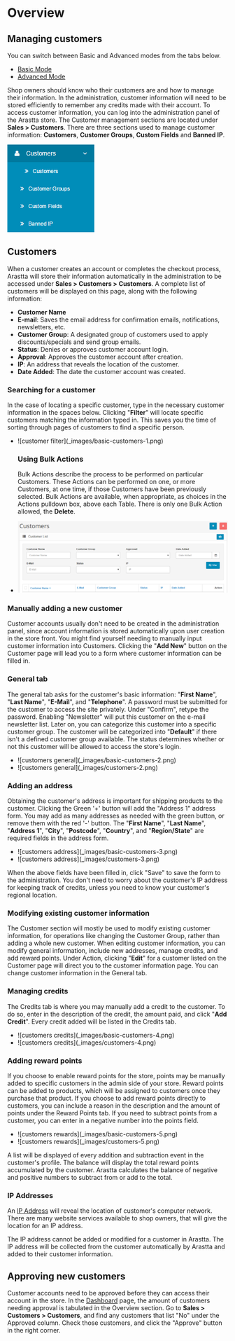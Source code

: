 Overview
=========

Managing customers
------------------

<div class="uk-alert-info uk-alert">
  <span class="uk-icon-info-circle"></span> You can switch between Basic and Advanced modes from the tabs below.
</div>
<ul class="uk-tab" data-uk-tab="{connect:'#doc-tabs', animation: 'fade'}">
    <li><a href="">Basic Mode</a></li>
    <li><a href="">Advanced Mode</a></li>
</ul>

Shop owners should know who their customers are and how to manage their information. In the administration, customer information will need to be stored efficiently to remember any credits made with their account. To access customer information, you can log into the administration panel of the Arastta store. The Customer management sections are located under **Sales > Customers**. There are three sections used to manage customer information: **Customers**, **Customer Groups**, **Custom Fields** and **Banned IP**.

![customers backend](_images/customers.png)

Customers
---------

When a customer creates an account or completes the checkout process, Arastta will store their information automatically in the administration to be accessed under **Sales > Customers > Customers**. A complete list of customers will be displayed on this page, along with the following information:

- **Customer Name**
- **E-mail**: Saves the email address for confirmation emails, notifications, newsletters, etc.
- **Customer Group**: A designated group of customers used to apply discounts/specials and send group emails.
- **Status**: Denies or approves customer account login.
- **Approval**: Approves the customer account after creation.
- **IP**: An address that reveals the location of the customer.
- **Date Added**: The date the customer account was created.

### Searching for a customer

In the case of locating a specific customer, type in the necessary customer information in the spaces below. Clicking "**Filter**" will locate specific customers matching the information typed in. This saves you the time of sorting through pages of customers to find a specific person.

<ul id="doc-tabs" class="uk-switcher uk-margin">
    <li markdown="1">![customer filter](_images/basic-customers-1.png)

### Using Bulk Actions

Bulk Actions describe the process to be performed on particular Customers. These Actions can be performed on one, or more Customers, at one time, if those Customers have been previously selected. Bulk Actions are available, when appropriate, as choices in the Actions pulldown box, above each Table. There is only one Bulk Action allowed, the **Delete**.</li>
    <li markdown="1">![customer filter](_images/customers-1.png)</li>
</ul>

### Manually adding a new customer

Customer accounts usually don't need to be created in the administration panel, since account information is stored automatically upon user creation in the store front. You might find yourself needing to manually input customer information into Customers. Clicking the "**Add New**" button on the Customer page will lead you to a form where customer information can be filled in.

### General tab

The general tab asks for the customer's basic information: "**First Name**", "**Last Name**", "**E-Mail**", and "**Telephone**". A password must be submitted for the customer to access the site privately. Under "Confirm", retype the password. Enabling "Newsletter" will put this customer on the e-mail newsletter list. Later on, you can categorize this customer into a specific customer group. The customer will be categorized into "**Default**" if there isn't a defined customer group available. The status determines whether or not this customer will be allowed to access the store's login.

<ul id="doc-tabs" class="uk-switcher uk-margin">
    <li markdown="1">![customers general](_images/basic-customers-2.png)</li>
    <li markdown="1">![customers general](_images/customers-2.png)</li>
</ul>

### Adding an address

Obtaining the customer's address is important for shipping products to the customer. Clicking the Green '+' button will add the "Address 1" address form. You may add as many addresses as needed with the green button, or remove them with the red '-' button. The "**First Name**", "**Last Name**", "**Address 1**", "**City**", "**Postcode**", "**Country**", and "**Region/State**" are required fields in the address form.

<ul id="doc-tabs" class="uk-switcher uk-margin">
    <li markdown="1">![customers address](_images/basic-customers-3.png)</li>
    <li markdown="1">![customers address](_images/customers-3.png)</li>
</ul>

When the above fields have been filled in, click "Save" to save the form to the administration. You don't need to worry about the customer's IP address for keeping track of credits, unless you need to know your customer's regional location.

### Modifying existing customer information

The Customer section will mostly be used to modify existing customer information, for operations like changing the Customer Group, rather than adding a whole new customer. When editing customer information, you can modify general information, include new addresses, manage credits, and add reward points. Under Action, clicking "**Edit**" for a customer listed on the Customer page will direct you to the customer information page. You can change customer information in the General tab.

### Managing credits

The Credits tab is where you may manually add a credit to the customer. To do so, enter in the description of the credit, the amount paid, and click "**Add Credit**". Every credit added will be listed in the Credits tab.

<ul id="doc-tabs" class="uk-switcher uk-margin">
    <li markdown="1">![customers credits](_images/basic-customers-4.png)</li>
    <li markdown="1">![customers credits](_images/customers-4.png)</li>
</ul>

### Adding reward points

If you choose to enable reward points for the store, points may be manually added to specific customers in the admin side of your store. Reward points can be added to products, which will be assigned to customers once they purchase that product. If you choose to add reward points directly to customers, you can include a reason in the description and the amount of points under the Reward Points tab. If you need to subtract points from a customer, you can enter in a negative number into the points field.

<ul id="doc-tabs" class="uk-switcher uk-margin">
    <li markdown="1">![customers rewards](_images/basic-customers-5.png)</li>
    <li markdown="1">![customers rewards](_images/customers-5.png)</li>
</ul>

A list will be displayed of every addition and subtraction event in the customer's profile. The balance will display the total reward points accumulated by the customer. Arastta calculates the balance of negative and positive numbers to subtract from or add to the total.

### IP Addresses

An [IP Address](http://en.wikipedia.org/wiki/IP_address) will reveal the location of customer's computer network. There are many website services available to shop owners, that will give the location for an IP address.

<div class="uk-alert uk-alert-info uk-margin-small-left uk-margin-small-right"><i class="uk-icon-info-circle"></i> The IP address cannot be added or modified for a customer in Arastta. The IP address will be collected from the customer automatically by Arastta and added to their customer information.</div>

Approving new customers
-----------------------

Customer accounts need to be approved before they can access their account in the store. In the [Dashboard](docs/user-manual/admin/overview/) page, the amount of customers needing approval is tabulated in the Overview section. Go to **Sales > Customers > Customers**, and find any customers that list "No" under the Approved column. Check those customers, and click the "Approve" button in the right corner.
